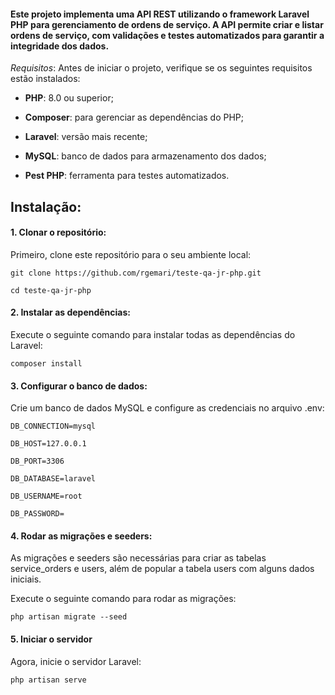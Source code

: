 <h4> Este projeto implementa uma API REST utilizando o framework Laravel PHP para gerenciamento de ordens de serviço. A API permite criar e listar ordens de serviço, com validações e testes automatizados para garantir a integridade dos dados. </h4>

_Requisitos_:
Antes de iniciar o projeto, verifique se os seguintes requisitos estão instalados:

- **PHP**: 8.0 ou superior;

- **Composer**: para gerenciar as dependências do PHP;

- **Laravel**: versão mais recente;

- **MySQL**: banco de dados para armazenamento dos dados;

- **Pest PHP**: ferramenta para testes automatizados.

<h2> Instalação: </h2>

<h4> 1. Clonar o repositório: </h4>

Primeiro, clone este repositório para o seu ambiente local:

``git clone https://github.com/rgemari/teste-qa-jr-php.git``

``cd teste-qa-jr-php``

<h4> 2. Instalar as dependências: </h4>

Execute o seguinte comando para instalar todas as dependências do Laravel:

``composer install``

<h4> 3. Configurar o banco de dados: </h4>

Crie um banco de dados MySQL e configure as credenciais no arquivo .env:

``DB_CONNECTION=mysql``

``DB_HOST=127.0.0.1``

``DB_PORT=3306``

``DB_DATABASE=laravel``

``DB_USERNAME=root``

``DB_PASSWORD=``

<h4> 4. Rodar as migrações e seeders: </h4>

As migrações e seeders são necessárias para criar as tabelas service_orders e users, além de popular a tabela users com alguns dados iniciais.

Execute o seguinte comando para rodar as migrações:

`php artisan migrate --seed`

<h4> 5. Iniciar o servidor </h4>

Agora, inicie o servidor Laravel:

`php artisan serve`

